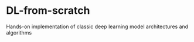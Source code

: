 # DL-from-scratch
Hands-on implementation of classic deep learning model architectures and algorithms
